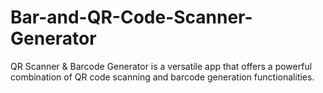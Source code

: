 # Bar-and-QR-Code-Scanner-Generator
QR Scanner &amp; Barcode Generator is a versatile app that offers a powerful combination of QR code scanning and barcode generation functionalities.
